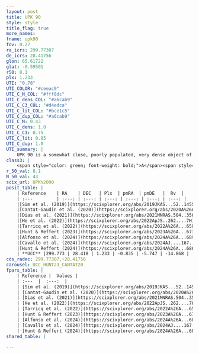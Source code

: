```yaml
---
layout: post
title: UPK 90
style: style
title_flag: true
more_names: 
fname: upk90
fov: 0.27
ra_icrs: 299.77307
de_icrs: 28.41756
glon: 65.61722
glat: -0.59501
r50: 8.1
plx: 1.233
UTI: "0.78"
UTI_COLOR: "#ceeac9"
UTI_C_N_COL: "#fff8dc"
UTI_C_dens_COL: "#a6cab9"
UTI_C_C3_COL: "#d4edca"
UTI_C_lit_COL: "#bce1c5"
UTI_C_dup_COL: "#a6cab9"
UTI_C_N: 0.43
UTI_C_dens: 1.0
UTI_C_C3: 0.75
UTI_C_lit: 0.85
UTI_C_dup: 1.0
UTI_summary: |
    UPK 90 is a somewhat close, poorly populated, very dense object of high C3 quality. It is well-studied in the literature.
class3: |
    <span style="color: green; font-weight: bold;">A</span><span style="color: #FFC300; font-weight: bold;">B</span>
r_50_val: 8.1
N_50_val: 43
scix_url: UPK%2090
posit_table: |
    | Reference    | RA    | DEC   | Plx  | pmRA  | pmDE   |  Rv  |
    | :---         | :---: | :---: | :---: | :---: | :---: | :---: |
    |[Sim et al. (2019)](https://scixplorer.org/abs/2019JKAS...52..145S) | 299.787 | 28.408 | -- | -0.83 | -5.72 | -- |
    |[Cantat-Gaudin et al. (2020)](https://scixplorer.org/abs/2020A%26A...640A...1C) | 299.777 | 28.422 | 1.228 | -0.824 | -5.705 | -- |
    |[Dias et al. (2021)](https://scixplorer.org/abs/2021MNRAS.504..356D) | 299.741 | 28.424 | 1.236 | -0.825 | -5.728 | -- |
    |[He et al. (2022)](https://scixplorer.org/abs/2022ApJS..262....7H) | 299.76 | 28.437 | 1.244 | -0.806 | -5.734 | -- |
    |[Tarricq et al. (2022)](https://scixplorer.org/abs/2022A%26A...659A..59T) | 299.765 | 28.457 | 1.242 | -0.85 | -5.752 | -- |
    |[Hunt & Reffert (2023)](https://scixplorer.org/abs/2023A%26A...673A.114H) | 299.726 | 28.434 | 1.227 | -0.837 | -5.698 | -13.589 |
    |[Alfonso et al. (2024)](https://scixplorer.org/abs/2024A%26A...689A..18A) | 299.734 | 28.418 | 1.2 | -0.871 | -5.646 | -- |
    |[Cavallo et al. (2024)](https://scixplorer.org/abs/2024AJ....167...12C) | 299.769 | 28.437 | 1.236 | -- | -- | -- |
    |[Hunt & Reffert (2024)](https://scixplorer.org/abs/2024A%26A...686A..42H) | 299.726 | 28.434 | 1.227 | -0.837 | -5.698 | -13.589 |
    | **UCC** |299.773 | 28.418 | 1.233 | -0.835 | -5.747 | -14.868 | 
cds_radec: 299.77307,+28.41756
carousel: UCC_HUNT23_CANTAT20
fpars_table: |
    | Reference |  Values |
    | :---  |  :---:  |
    | [Sim et al. (2019)](https://scixplorer.org/abs/2019JKAS...52..145S) | `d_pc=793, log(age)=7.65` |
    | [Cantat-Gaudin et al. (2020)](https://scixplorer.org/abs/2020A%26A...640A...1C) | `AVNN=0.85, DMNN=9.49, AgeNN=7.69` |
    | [Dias et al. (2021)](https://scixplorer.org/abs/2021MNRAS.504..356D) | `Av=0.96, Dist=793, logage=8.586, [Fe/H]=0.076` |
    | [He et al. (2022)](https://scixplorer.org/abs/2022ApJS..262....7H) | `A0=1.25, logAge=7.7` |
    | [Tarricq et al. (2022)](https://scixplorer.org/abs/2022A%26A...659A..59T) | `Dist=776, logAgeNN=7.74` |
    | [Hunt & Reffert (2023)](https://scixplorer.org/abs/2023A%26A...673A.114H) | `AV50=0.804, diffAV50=0.797, MOD50=9.458, logAge50=8.087` |
    | [Alfonso et al. (2024)](https://scixplorer.org/abs/2024A%26A...689A..18A) | `AV=0.84907, MOD=9.49048, logAge=8.00517, Z=0.07549` |
    | [Cavallo et al. (2024)](https://scixplorer.org/abs/2024AJ....167...12C) | `AV50=1.07, dMod50=9.6, logAge50=7.69, [Fe/H]50=-0.07` |
    | [Hunt & Reffert (2024)](https://scixplorer.org/abs/2024A%26A...686A..42H) | `MassJ=109.973` |
shared_table: |
    
---
```

